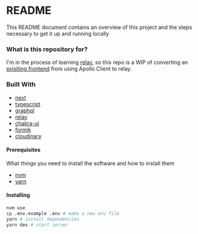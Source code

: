 # README #

This README document contains an overview of this project and the steps necessary to get it up and running locally

### What is this repository for? ###

I'm in the process of learning [relay](https://relay.dev/), so this repo is a WIP of converting an [exisiting frontend](https://github.com/tawernke/indicode-web) from using Apollo Client to relay.

### Built With

- [next](https://nextjs.org/docs/getting-started)
- [typescript](https://github.com/microsoft/TypeScript)
- [graphql](https://github.com/graphql)
- [relay](https://relay.dev/)
- [chakra-ui](https://github.com/chakra-ui/chakra-ui)
- [formik](https://github.com/jaredpalmer/formik)
- [cloudinary](https://cloudinary.com/documentation)

#### Prerequisites

What things you need to install the software and how to install them

- [nvm](https://github.com/nvm-sh/nvm#install--update-script)
- [yarn](https://classic.yarnpkg.com/lang/en/docs/install/#mac-stable)

#### Installing

```sh
nvm use
cp .env.example .env # make a new env file
yarn # install dependencies
yarn dev # start server
```
